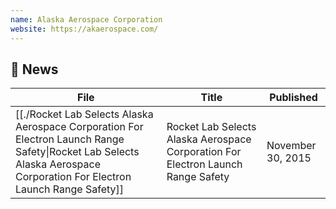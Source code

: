```yaml
---
name: Alaska Aerospace Corporation
website: https://akaerospace.com/
---
```


## 📰 News
| File                                                                                                                                                                           | Title                                                                            | Published         |
| ------------------------------------------------------------------------------------------------------------------------------------------------------------------------------ | -------------------------------------------------------------------------------- | ----------------- |
| [[./Rocket Lab Selects Alaska Aerospace Corporation For Electron Launch Range Safety\|Rocket Lab Selects Alaska Aerospace Corporation For Electron Launch Range Safety]] | Rocket Lab Selects Alaska Aerospace Corporation For Electron Launch Range Safety | November 30, 2015 |

